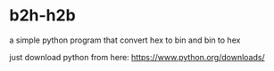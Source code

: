 # b2h-h2b
a simple python program that convert hex to bin and bin to hex

just download python from here: https://www.python.org/downloads/
